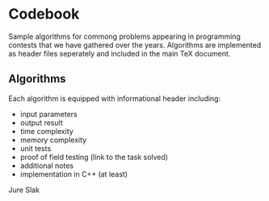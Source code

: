 Codebook
========

Sample algorithms for commong problems appearing in programming contests that we have gathered
over the years. Algorithms are implemented as header files seperately and included in the
main TeX document.

Algorithms
----------
Each algorithm is equipped with informational header including:
 * input parameters
 * output result
 * time complexity
 * memory complexity
 * unit tests
 * proof of field testing (link to the task solved)
 * additional notes
 * implementation in C++ (at least)

Jure Slak  

